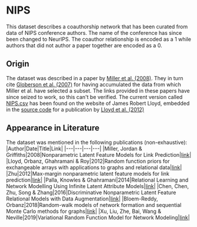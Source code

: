 # NIPS
This dataset describes a coauthorship network that has been curated from data of NIPS conference authors. The name of the conference has since been changed to NeurIPS. The coauthor relationship is encoded as a 1 while authors that did not author a paper together are encoded as a 0.

## Origin
The dataset was described in a paper by [Miller et al. (2008)](https://proceedings.neurips.cc/paper/2009/hash/437d7d1d97917cd627a34a6a0fb41136-Abstract.html). 
They in turn cite [Globerson et al. (2007)](https://www.jmlr.org/papers/v8/globerson07a.html) for having accumulated the data from which Miller et al. have selected a subset. 
The links provided in these papers have since seized to work, so this can't be verified. 
The current version called [NIPS.csv](./NIPS.csv) has been found on the website of James Robert Lloyd, embedded in the [source code](https://jamesrobertlloyd.com/assets/BasicRFM.tar.gz) for a publication by [Lloyd et al. (2012)](https://proceedings.neurips.cc/paper/2012/hash/df6c9756b2334cc5008c115486124bfe-Abstract.html)

## Appearance in Literature
The dataset was mentioned in the following publications (non-exhaustive):
|Author|Date|Title|Link|
|---|---|---|---|
|Miller, Jordan & Griffiths|2008|Nonparametric Latent Feature Models for Link Prediction|[link](https://proceedings.neurips.cc/paper/2009/hash/437d7d1d97917cd627a34a6a0fb41136-Abstract.html)|
|Lloyd, Orbanz, Ghahramani & Roy|2012|Random function priors for exchangeable arrays with applications to graphs and relational data|[link](https://proceedings.neurips.cc/paper/2012/hash/df6c9756b2334cc5008c115486124bfe-Abstract.html)|
|Zhu|2012|Max-margin nonparametric latent feature models for link prediction|[link](https://dl.acm.org/doi/10.5555/3042573.3042725)|
|Palla, Knowles & Ghahramani|2014|Relational Learning and Network Modelling Using Infinite Latent Attribute Models|[link](https://doi.org/10.1109/TPAMI.2014.2324586)|
|Chen, Chen, Zhu, Song & Zhang|2016|Discriminative Nonparametric Latent Feature Relational Models with Data Augmentation|[link](https://www.aaai.org/ocs/index.php/AAAI/AAAI16/paper/viewPaper/12136)|
|Bloem-Reddy, Orbanz|2018|Random-walk models of network formation and sequential Monte Carlo methods for graphs|[link](https://doi.org/10.1111/rssb.12289)|
|Xu, Liu, Zhe, Bai, Wang & Neville|2019|Variational Random Function Model for Network Modeling|[link](https://doi.org/10.1109/TNNLS.2018.2837667)|
